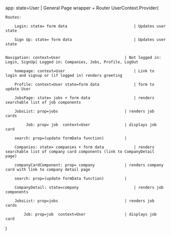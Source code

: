 app: state=User | General Page wrapper + Router
UserContext.Provider(

    Routes:

        Login: state= form data                             | Updates user state

        Sign Up: state= form data                           | Updates user state


    Navigation: context=User                            | Not logged in: Login, SignUp| Logged in: Companies, Jobs, Profile, LogOut

        homepage: context=User                              | Link to login and signup or (if logged in) renders greeting

        Profile: context=User state=form data               | form to update User

        JobsPage: state= jobs + form data                   | renders searchable list of job components

        JobsList: prop=jobs                             | renders job cards

             Job: prop= job  context=User               | displays job card

        search: prop=(update formData function)         |

        Companies: state= companies + form data             | renders searchable list of company card components (link to CompanyDetail page)

        companyCardComponent: prop= company             | renders company card with link to company detail page

        search: prop=(update formData function)         |

        CompanyDetail: state=company                        | renders job components

        JobsList: prop=jobs                             | renders job cards

            Job: prop=job  context=User                 | displays job card

)
